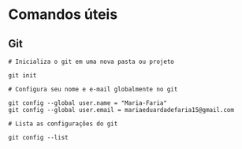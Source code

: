 # Comandos úteis

## Git

```
# Inicializa o git em uma nova pasta ou projeto 

git init
```

```
# Configura seu nome e e-mail globalmente no git

git config --global user.name = "Maria-Faria"
git config --global user.email = mariaeduardadefaria15@gmail.com
```

```
# Lista as configurações do git

git config --list
```